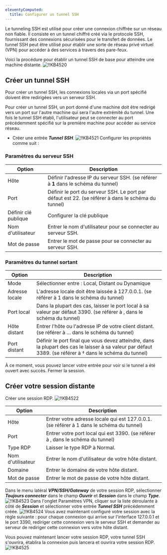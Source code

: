 ```yaml
---
eleventyComputed:
  title: Configurer un tunnel SSH
---
```

Le tunneling SSH est utilisé pour créer une connexion chiffrée sur un réseau non fiable. Il consiste en un tunnel chiffré créé via le protocole SSH, fournissant des connexions sécurisées pour le transfert de données. Le tunnel SSH peut être utilisé pour établir une sorte de réseau privé virtuel (VPN) pour accéder à des services à travers des pare-feux.

Voici la procédure pour établir un tunnel SSH de base pour atteindre une machine distante.
![!!KB4520](https://cdnweb.devolutions.net/docs/docs_en_kb_KB4520.png)

## Créer un tunnel SSH
Pour créer un tunnel SSH, les connexions locales via un port spécifié doivent être redirigées vers un serveur SSH.

Pour créer un tunnel SSH, un port donné d'une machine doit être redirigé vers un port sur l'autre machine qui sera l'autre extrémité du tunnel. Une fois le tunnel SSH établi, l'utilisateur peut se connecter au port précédemment spécifié sur la première machine pour accéder au service réseau.
* Créer une entrée ***Tunnel SSH***.
![!!KB4521](https://cdnweb.devolutions.net/docs/docs_en_kb_KB4521.png)
Configurer les propriétés comme suit :

### Paramètres du serveur SSH
| Option         | Description                                                                                     |
|----------------|-------------------------------------------------------------------------------------------------|
| Hôte           | Définir l'adresse IP du serveur SSH. (se référer à **1** dans le schéma du tunnel)              |
| Port           | Définir le port du serveur SSH. Le port par défaut est 22. (se référer à dans le schéma du tunnel) |
| Définir clé publique | Configurer la clé publique                                                                      |
| Nom d'utilisateur       | Entrer le nom d'utilisateur pour se connecter au serveur SSH.                                   |
| Mot de passe       | Entrer le mot de passe pour se connecter au serveur SSH.                                        |

### Paramètres du tunnel sortant
| Option        | Description                                                                                             |
|---------------|---------------------------------------------------------------------------------------------------------|
| Mode          | Sélectionner entre : Local, Distant ou Dynamique                                                       |
| Adresse locale | L'adresse locale doit être laissée à 127.0.0.1. (se référer à 1 dans le schéma du tunnel)               |
| Port local    | Dans la plupart des cas, laisser le port local à sa valeur par défaut 3390. (se référer à ‚ dans le schéma du tunnel) |
| Hôte distant   | Entrer l'hôte ou l'adresse IP de votre client distant. (se référer à … dans le schéma du tunnel)        |
| Port distant   | Définir le port final que vous devez atteindre, dans la plupart des cas le laisser à sa valeur par défaut 3389. (se référer à † dans le schéma du tunnel) |

À ce moment, vous pouvez lancer votre entrée pour voir si le tunnel a été ouvert avec succès. Fermer la session.

## Créer votre session distante
Créer une session RDP.
![!!KB4522](https://cdnweb.devolutions.net/docs/docs_en_kb_KB4522.png)

| Option   | Description                                                                            |
|----------|----------------------------------------------------------------------------------------|
| Hôte     | Entrer votre adresse locale qui est 127.0.0.1. (se référer à 1 dans le schéma du tunnel) |
| Port     | Entrer votre port local qui est 3390. (se référer à ‚ dans le schéma du tunnel)         |
| Type RDP | Laisser le type RDP à Normal.                                                          |
| Nom d'utilisateur | Entrer le nom d'utilisateur de votre hôte distant.                                      |
| Domaine   | Entrer le domaine de votre hôte distant.                                               |
| Mot de passe | Entrer le mot de passe de votre hôte distant.                                          |

Dans le menu latéral ***VPN/SSH/Gateway*** de votre session RDP, sélectionner ***Toujours connecter*** dans le champ ***Ouvrir*** et ***Session*** dans le champ ***Type***.
![!!KB4523](https://cdnweb.devolutions.net/docs/docs_en_kb_KB4523.png)
Dans l'onglet Paramètres VPN, cliquer sur la liste déroulante à côté de ***Session*** et sélectionner votre entrée ***Tunnel SSH*** précédemment créée.
![!!KB4524](https://cdnweb.devolutions.net/docs/docs_en_kb_KB4524.png)
Vous avez maintenant configuré votre session avec la règle suivante : pour chaque connexion qui arrive sur l'interface 127.0.0.1 et le port 3390, rediriger cette connexion vers le serveur SSH et demander au serveur de rediriger cette connexion vers votre hôte distant.

Vous pouvez maintenant lancer votre session RDP, votre tunnel SSH s'ouvrira, établira la connexion puis lancera et ouvrira votre session RDP.
![!!KB4525](https://cdnweb.devolutions.net/docs/docs_en_kb_KB4525.png)
